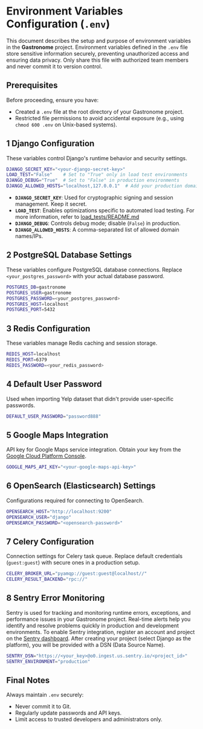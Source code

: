 # Environment Variables Configuration (`.env`)

This document describes the setup and purpose of environment variables in the **Gastronome** project. Environment variables defined in the `.env` file store sensitive information securely, preventing unauthorized access and ensuring data privacy. Only share this file with authorized team members and never commit it to version control.

## Prerequisites

Before proceeding, ensure you have:

- Created a `.env` file at the root directory of your Gastronome project.
- Restricted file permissions to avoid accidental exposure (e.g., using `chmod 600 .env` on Unix-based systems).

## 1  Django Configuration

These variables control Django's runtime behavior and security settings.

```bash
DJANGO_SECRET_KEY="<your-django-secret-key>"
LOAD_TEST="False"    # Set to "True" only in load test environments
DJANGO_DEBUG="True"  # Set to "False" in production environments
DJANGO_ALLOWED_HOSTS="localhost,127.0.0.1"  # Add your production domains as needed
```

- **`DJANGO_SECRET_KEY`**: Used for cryptographic signing and session management. Keep it secret.
- **`LOAD_TEST`**: Enables optimizations specific to automated load testing. For more information, refer to [load_tests/README.md](https://github.com/WilliamOdinson/Gastronome/blob/main/load_tests/README.md)
- **`DJANGO_DEBUG`**: Controls debug mode; disable (`False`) in production.
- **`DJANGO_ALLOWED_HOSTS`**: A comma-separated list of allowed domain names/IPs.

## 2  PostgreSQL Database Settings

These variables configure PostgreSQL database connections. Replace `<your_postgres_password>` with your actual database password.

```bash
POSTGRES_DB=gastronome
POSTGRES_USER=gastronome
POSTGRES_PASSWORD=<your_postgres_password>
POSTGRES_HOST=localhost
POSTGRES_PORT=5432
```

## 3  Redis Configuration

These variables manage Redis caching and session storage.

```bash
REDIS_HOST=localhost
REDIS_PORT=6379
REDIS_PASSWORD=<your_redis_password>
```

## 4  Default User Password

Used when importing Yelp dataset that didn't provide user-specific passwords.

```bash
DEFAULT_USER_PASSWORD="password888"
```

## 5  Google Maps Integration

API key for Google Maps service integration. Obtain your key from the [Google Cloud Platform Console](https://console.cloud.google.com/).

```bash
GOOGLE_MAPS_API_KEY="<your-google-maps-api-key>"
```

## 6  OpenSearch (Elasticsearch) Settings

Configurations required for connecting to OpenSearch.

```bash
OPENSEARCH_HOST="http://localhost:9200"
OPENSEARCH_USER="django"
OPENSEARCH_PASSWORD="<opensearch-password>"
```

## 7  Celery Configuration

Connection settings for Celery task queue. Replace default credentials (`guest:guest`) with secure ones in a production setup.

```bash
CELERY_BROKER_URL="pyamqp://guest:guest@localhost//"
CELERY_RESULT_BACKEND="rpc://"
```

## 8  Sentry Error Monitoring

Sentry is used for tracking and monitoring runtime errors, exceptions, and performance issues in your Gastronome project. Real-time alerts help you identify and resolve problems quickly in production and development environments. To enable Sentry integration, register an account and project on the [Sentry dashboard](https://sentry.io/). After creating your project (select Django as the platform), you will be provided with a DSN (Data Source Name).

```bash
SENTRY_DSN="https://<your_key>@o0.ingest.us.sentry.io/<project_id>"
SENTRY_ENVIRONMENT="production"
```

## Final Notes

Always maintain `.env` securely:

- Never commit it to Git.
- Regularly update passwords and API keys.
- Limit access to trusted developers and administrators only.
